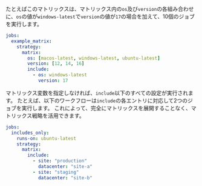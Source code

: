 たとえばこのマトリックスは、マトリックス内の`os`及び`version`の各組み合わせに、`os`の値が`windows-latest`で`version`の値が`17`の場合を加えて、10個のジョブを実行します。

```yaml
jobs:
  example_matrix:
    strategy:
      matrix:
        os: [macos-latest, windows-latest, ubuntu-latest]
        version: [12, 14, 16]
        include:
          - os: windows-latest
            version: 17
```

マトリックス変数を指定しなければ、`include`以下のすべての設定が実行されます。 たとえば、以下のワークフローは`include`の各エントリに対応して2つのジョブを実行します。 これによって、完全にマトリックスを展開することなく、マトリックス戦略を活用できます。

```yaml
jobs:
  includes_only:
    runs-on: ubuntu-latest
    strategy:
      matrix:
        include:
          - site: "production"
            datacenter: "site-a"
          - site: "staging"
            datacenter: "site-b"

```

